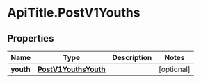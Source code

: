 # ApiTitle.PostV1Youths

## Properties

Name | Type | Description | Notes
------------ | ------------- | ------------- | -------------
**youth** | [**PostV1YouthsYouth**](PostV1YouthsYouth.md) |  | [optional] 


